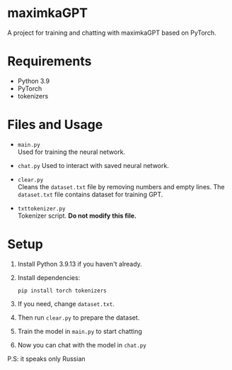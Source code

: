 # maximkaGPT

A project for training and chatting with maximkaGPT based on PyTorch.

# Requirements

- Python 3.9
- PyTorch
- tokenizers

# Files and Usage

- `main.py`  
  Used for training the neural network.

- `chat.py`
  Used to interact with saved neural network.

- `clear.py`  
  Cleans the `dataset.txt` file by removing numbers and empty lines. The `dataset.txt` file contains dataset for training GPT.

- `txttokenizer.py`  
  Tokenizer script. **Do not modify this file.**

# Setup

1. Install Python 3.9.13 if you haven't already.
2. Install dependencies:

   `pip install torch tokenizers`

3. If you need, change `dataset.txt`.

4. Then run `clear.py` to prepare the dataset. 

5. Train the model in `main.py` to start chatting

6. Now you can chat with the model in `chat.py`

P.S: it speaks only Russian